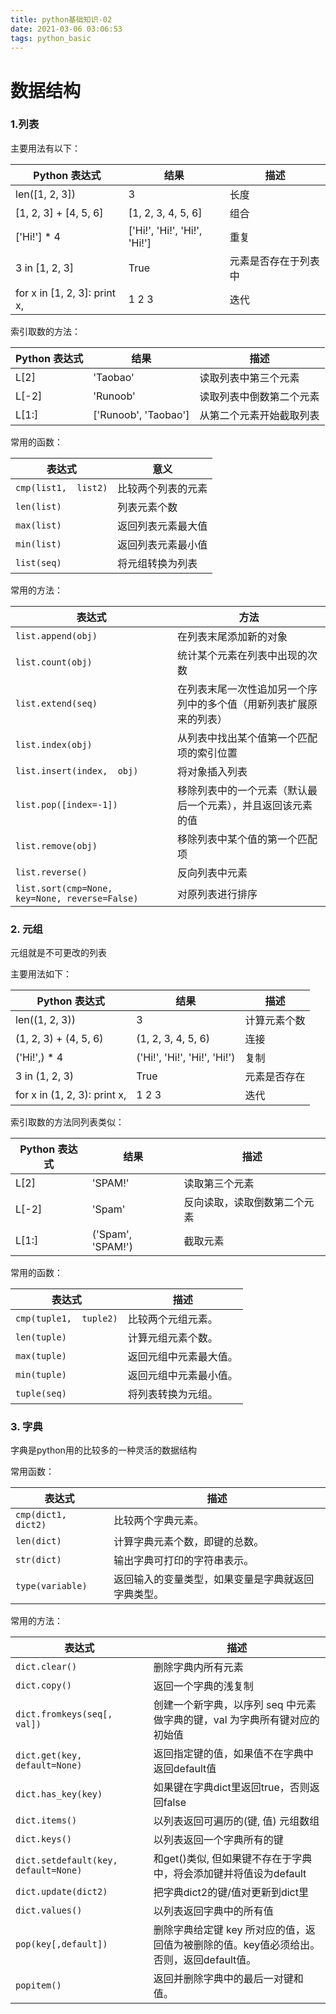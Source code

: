 ```yaml
---
title: python基础知识-02
date: 2021-03-06 03:06:53
tags: python_basic
---
```

# 数据结构

### 1.列表

主要用法有以下：

| **Python 表达式**             | **结果**                      | **描述**             |
| ----------------------------- | ----------------------------- | -------------------- |
| len([1, 2,  3])               | 3                             | 长度                 |
| [1, 2, 3] +  [4, 5, 6]        | [1, 2, 3,  4, 5, 6]           | 组合                 |
| ['Hi!'] * 4                   | ['Hi!',  'Hi!', 'Hi!', 'Hi!'] | 重复                 |
| 3 in [1, 2,  3]               | True                          | 元素是否存在于列表中 |
| for x in  [1, 2, 3]: print x, | 1 2 3                         | 迭代                 |

索引取数的方法：

| **Python 表达式** | **结果**              | **描述**                 |
| ----------------- | --------------------- | ------------------------ |
| L[2]              | 'Taobao'              | 读取列表中第三个元素     |
| L[-2]             | 'Runoob'              | 读取列表中倒数第二个元素 |
| L[1:]             | ['Runoob',  'Taobao'] | 从第二个元素开始截取列表 |

常用的函数：

| **表达式**           | **意义**           |
| -------------------- | ------------------ |
| `cmp(list1,  list2)` | 比较两个列表的元素 |
| `len(list)`          | 列表元素个数       |
| `max(list)`          | 返回列表元素最大值 |
| `min(list)`          | 返回列表元素最小值 |
| `list(seq)`          | 将元组转换为列表   |

常用的方法：

| **表达式**                                      | **方法**                                                     |
| ----------------------------------------------- | ------------------------------------------------------------ |
| `list.append(obj)`                              | 在列表末尾添加新的对象                                       |
| `list.count(obj)`                               | 统计某个元素在列表中出现的次数                               |
| `list.extend(seq)`                              | 在列表末尾一次性追加另一个序列中的多个值（用新列表扩展原来的列表） |
| `list.index(obj)`                               | 从列表中找出某个值第一个匹配项的索引位置                     |
| `list.insert(index,  obj)`                      | 将对象插入列表                                               |
| `list.pop([index=-1])`                          | 移除列表中的一个元素（默认最后一个元素），并且返回该元素的值 |
| `list.remove(obj)`                              | 移除列表中某个值的第一个匹配项                               |
| `list.reverse()`                                | 反向列表中元素                                               |
| `list.sort(cmp=None,  key=None, reverse=False)` | 对原列表进行排序                                             |

### 2. 元组

元组就是不可更改的列表

主要用法如下：

| **Python 表达式**             | **结果**                      | **描述**     |
| ----------------------------- | ----------------------------- | ------------ |
| len((1, 2,  3))               | 3                             | 计算元素个数 |
| (1, 2, 3) +  (4, 5, 6)        | (1, 2, 3,  4, 5, 6)           | 连接         |
| ('Hi!',) *  4                 | ('Hi!',  'Hi!', 'Hi!', 'Hi!') | 复制         |
| 3 in (1, 2,  3)               | True                          | 元素是否存在 |
| for x in  (1, 2, 3): print x, | 1 2 3                         | 迭代         |

索引取数的方法同列表类似：

| **Python 表达式** | **结果**           | **描述**                     |
| ----------------- | ------------------ | ---------------------------- |
| L[2]              | 'SPAM!'            | 读取第三个元素               |
| L[-2]             | 'Spam'             | 反向读取，读取倒数第二个元素 |
| L[1:]             | ('Spam',  'SPAM!') | 截取元素                     |

常用的函数：

| **表达式**             | **描述**               |
| ---------------------- | ---------------------- |
| `cmp(tuple1,  tuple2)` | 比较两个元组元素。     |
| `len(tuple)`           | 计算元组元素个数。     |
| `max(tuple)`           | 返回元组中元素最大值。 |
| `min(tuple)`           | 返回元组中元素最小值。 |
| `tuple(seq)`           | 将列表转换为元组。     |

### 3. 字典

字典是python用的比较多的一种灵活的数据结构

常用函数：

| 表达式               | **描述**                                           |
| -------------------- | -------------------------------------------------- |
| `cmp(dict1,  dict2)` | 比较两个字典元素。                                 |
| `len(dict)`          | 计算字典元素个数，即键的总数。                     |
| `str(dict)`          | 输出字典可打印的字符串表示。                       |
| `type(variable)`     | 返回输入的变量类型，如果变量是字典就返回字典类型。 |

常用的方法：

| 表达式                                | **描述**                                                     |
| ------------------------------------- | ------------------------------------------------------------ |
| `dict.clear()`                        | 删除字典内所有元素                                           |
| `dict.copy()`                         | 返回一个字典的浅复制                                         |
| `dict.fromkeys(seq[,  val])`          | 创建一个新字典，以序列 seq 中元素做字典的键，val 为字典所有键对应的初始值 |
| `dict.get(key,  default=None)`        | 返回指定键的值，如果值不在字典中返回default值                |
| `dict.has_key(key)`                   | 如果键在字典dict里返回true，否则返回false                    |
| `dict.items()`                        | 以列表返回可遍历的(键,  值) 元组数组                         |
| `dict.keys()`                         | 以列表返回一个字典所有的键                                   |
| `dict.setdefault(key,  default=None)` | 和get()类似, 但如果键不存在于字典中，将会添加键并将值设为default |
| `dict.update(dict2)`                  | 把字典dict2的键/值对更新到dict里                             |
| `dict.values()`                       | 以列表返回字典中的所有值                                     |
| `pop(key[,default])`                  | 删除字典给定键 key  所对应的值，返回值为被删除的值。key值必须给出。 否则，返回default值。 |
| `popitem()`                           | 返回并删除字典中的最后一对键和值。                           |
